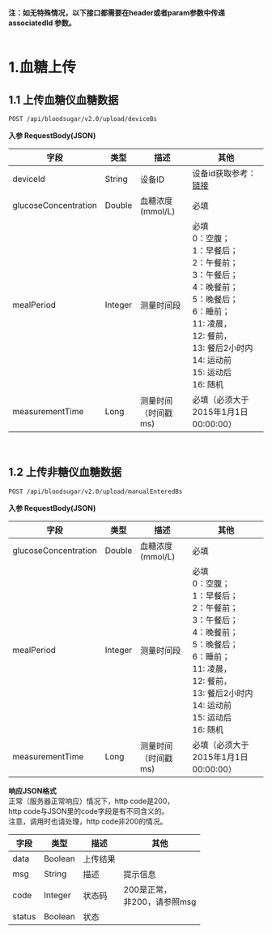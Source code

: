 **注：如无特殊情况，以下接口都需要在header或者param参数中传递associatedId 参数。**<br />**​**<br />
<a name="sSDNN"></a>
# 1.血糖上传
<a name="QDBkG"></a>
## 1.1 上传血糖仪血糖数据
```bash
POST /api/bloodsugar/v2.0/upload/deviceBs
```
**入参 RequestBody(JSON)**

| **字段** | **类型** | **描述** | **其他** |
| --- | --- | --- | --- |
| deviceId | String | 设备ID | 设备id获取参考：[链接](https://docs.leshiguang.com/develop-cloud/health/device?id=_4%e8%8e%b7%e5%8f%96%e4%b9%90%e5%bf%83%e8%ae%be%e5%a4%87id) |
| glucoseConcentration | Double | 血糖浓度(mmol/L) | 必填 |
| mealPeriod | Integer | 测量时间段 | 必填<br />0：空腹；<br />1：早餐后；<br />2：午餐前；<br />3：午餐后；<br />4：晚餐前；<br />5：晚餐后；<br />6：睡前；<br />11: 凌晨，<br />12: 餐前，<br />13: 餐后2小时内<br />14: 运动前<br />15: 运动后<br />16: 随机 |
| measurementTime | Long | 测量时间（时间戳ms) | 必填（必须大于2015年1月1日00:00:00） |

**​**<br />
<a name="kGddp"></a>
## 1.2 上传非糖仪血糖数据
```bash
POST /api/bloodsugar/v2.0/upload/manualEnteredBs
```
**入参 RequestBody(JSON)**

| **字段** | **类型** | **描述** | **其他** |
| --- | --- | --- | --- |
| glucoseConcentration | Double | 血糖浓度(mmol/L) | 必填 |
| mealPeriod | Integer | 测量时间段 | 必填<br />0：空腹；<br />1：早餐后；<br />2：午餐前；<br />3：午餐后；<br />4：晚餐前；<br />5：晚餐后；<br />6：睡前；<br />11: 凌晨，<br />12: 餐前，<br />13: 餐后2小时内<br />14: 运动前<br />15: 运动后<br />16: 随机 |
| measurementTime | Long | 测量时间（时间戳ms) | 必填（必须大于2015年1月1日00:00:00） |

**响应JSON格式**<br />正常（服务器正常响应）情况下，http code是200，<br />http code与JSON里的code字段是有不同含义的。<br />注意，调用时也请处理，http code非200的情况。

| **字段** | **类型** | **描述** | **其他** |
| --- | --- | --- | --- |
| data | Boolean | 上传结果 | ​<br /> |
| msg | String | 描述 | 提示信息 |
| code | Integer | 状态码 | 200是正常，<br />非200，请参照msg |
| status | Boolean | 状态 |  |




